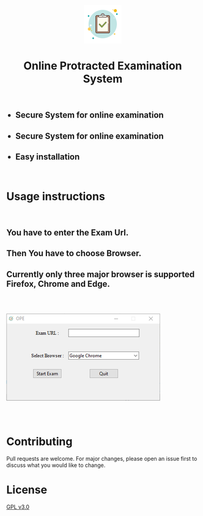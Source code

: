 <p align = "center"><img width="100" height="100" src="./public/icon.png"></p>
<h1 align = "center">Online Protracted Examination System</h1>

<br>
<ul>
  <h2><li>Secure System for online examination</li></h2>
  <h2><li>Secure System for online examination</li></h2>
  <h2><li>Easy installation</li></h2>
</ul>

<br>

# Usage instructions

<br>

## You have to enter the Exam Url.
## Then You have to choose Browser.
## Currently only three major browser is supported Firefox, Chrome and Edge.

<br><br>

![alt text](./public/image-1.png "Usage Instruction")

<br><br>

# Contributing
Pull requests are welcome. For major changes, please open an issue first to discuss what you would like to change.

# License
[GPL v3.0](./public/LICENSE)